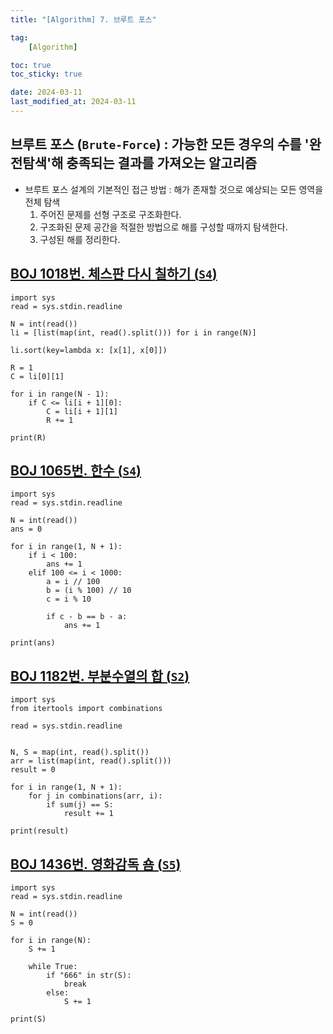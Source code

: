 ```yaml
---
title: "[Algorithm] 7. 브루트 포스"

tag:
    [Algorithm]

toc: true
toc_sticky: true

date: 2024-03-11
last_modified_at: 2024-03-11
---
```


## 브루트 포스 (```Brute-Force```) : 가능한 모든 경우의 수를 '완전탐색'해 충족되는 결과를 가져오는 알고리즘

- 브루트 포스 설계의 기본적인 접근 방법 : 해가 존재할 것으로 예상되는 모든 영역을 전체 탐색
  1. 주어진 문제를 선형 구조로 구조화한다.
  2. 구조화된 문제 공간을 적절한 방법으로 해를 구성할 때까지 탐색한다.
  3. 구성된 해를 정리한다. 

## <a href="https://www.acmicpc.net/problem/1018">BOJ 1018번. 체스판 다시 칠하기 (```S4```)</a>

```
import sys
read = sys.stdin.readline

N = int(read())
li = [list(map(int, read().split())) for i in range(N)]

li.sort(key=lambda x: [x[1], x[0]])

R = 1
C = li[0][1]

for i in range(N - 1):
    if C <= li[i + 1][0]:
        C = li[i + 1][1]
        R += 1

print(R)
```

## <a href="https://www.acmicpc.net/problem/1065">BOJ 1065번. 한수 (```S4```)</a>

```
import sys
read = sys.stdin.readline

N = int(read())
ans = 0

for i in range(1, N + 1):
    if i < 100:
        ans += 1
    elif 100 <= i < 1000:
        a = i // 100
        b = (i % 100) // 10
        c = i % 10

        if c - b == b - a:
            ans += 1

print(ans)
```

## <a href="https://www.acmicpc.net/problem/1182">BOJ 1182번. 부분수열의 합 (```S2```)</a>

```
import sys
from itertools import combinations

read = sys.stdin.readline


N, S = map(int, read().split())
arr = list(map(int, read().split()))
result = 0

for i in range(1, N + 1):
    for j in combinations(arr, i):
        if sum(j) == S:
            result += 1

print(result)
```

## <a href="https://www.acmicpc.net/problem/1436">BOJ 1436번. 영화감독 숌 (```S5```)</a>

```
import sys
read = sys.stdin.readline

N = int(read())
S = 0

for i in range(N):
    S += 1

    while True:
        if "666" in str(S):
            break
        else:
            S += 1

print(S)
```